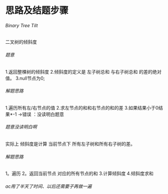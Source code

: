# 思路及结题步骤

###### Binary Tree Tilt

二叉树的倾斜度

###### 题意
1.返回整棵树的倾斜度
2.倾斜度的定义是 左子树总和 与右子树总和 的差的绝对值。 
3.null节点为0;


###### 解题思路
1.遍历所有左/右节点的值
2.求左节点的和和右节点的和的差
3.如果结果小于0结果*-1
->错误 ：没读明白题意

###### 题意没读明白啊
实际上
倾斜度是计算 当前节点下 所有左子树和所有右子树的差。
###### 解题思路
1。遍历 
2。返回当前节点 对应的所有节点的和
3.计算倾斜度
4.倾斜度求和


###### ac用了半天了时间、以后还需要子再做一遍

